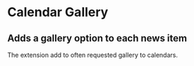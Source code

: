 Calendar Gallery
==============

Adds a gallery option to each news item
----------------------------------------------------------

The extension add to often requested gallery to calendars.


